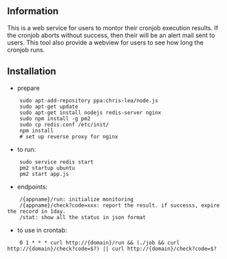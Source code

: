 Information
------------
This is a web service for users to montor their cronjob execution results.
If the cronjob aborts without success, then their will be an alert mail sent to users.
This tool also provide a webview for users to see how long the cronjob runs.


Installation
------------
- prepare
```
    sudo apt-add-repository ppa:chris-lea/node.js
    sudo apt-get update
    sudo apt-get install nodejs redis-server nginx
    sudo npm install -g pm2
    sudo cp redis.conf /etc/init/
    npm install
    # set up reverse proxy for nginx
```
- to run:
```
    sudo service redis start
    pm2 startup ubuntu
    pm2 start app.js
```
- endpoints:
```
    /{appname}/run: initialize monitoring
    /{appname}/check?code=xxx: report the result. if successs, expire the record in 1day.
    /stat: show all the status in json format
```
- to use in crontab:
```
    0 1 * * * curl http://{domain}/run && (./job && curl http://{domain}/check?code=$?) || curl http://{domain}/check?code=$?
```
